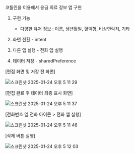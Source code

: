 코틀린을 이용해서 응급 의료 정보 앱 구현

1. 구현 기능
   - 다양한 유저 정보 : 이름, 생년월일, 혈액형, 비상연락처, 기타

2. 화면 전환 - intent
3. 다른 앱 실행 - 전화 앱 실행
4. 데이터 저장 - sharedPreference

[편집 화면 및 저장 전 화면]

![스크린샷 2025-01-24 오후 5 11 29](https://github.com/user-attachments/assets/a560a3a3-3888-431c-ae04-926a120c5896)


[편집 완료 후 데이터 최종 표시 화면]

![스크린샷 2025-01-24 오후 5 11 37](https://github.com/user-attachments/assets/f0ec617a-0599-4f87-acc9-58da268fe61d)


[전화번호 옆 전화 아이콘 > 전화 앱 실행]

![스크린샷 2025-01-24 오후 5 11 46](https://github.com/user-attachments/assets/de4b6131-e818-427e-bd14-a8b91b96c31d)


[삭제 버튼 실행]

![스크린샷 2025-01-24 오후 5 12 03](https://github.com/user-attachments/assets/758a33a9-9459-4e10-ad1b-b449f4a68095)
